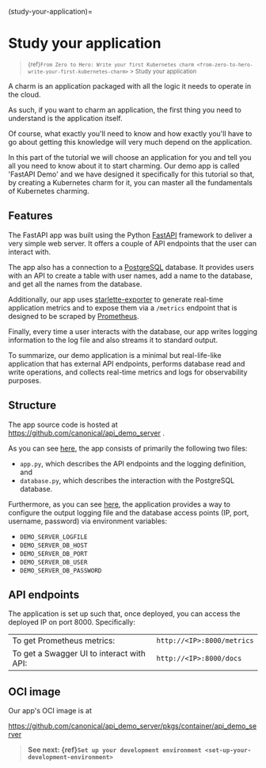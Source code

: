(study-your-application)=
# Study your application

> <small> {ref}`From Zero to Hero: Write your first Kubernetes charm <from-zero-to-hero-write-your-first-kubernetes-charm>` > Study your application </small>

A charm is an application packaged with all the logic it needs to operate in the cloud.

As such, if you want to charm an application, the first thing you need to understand is the application itself.

Of course, what exactly you'll need to know and how exactly you'll have to go about getting this knowledge will very much depend on the application.

In this part of the tutorial we will choose an application for you and tell you all you need to know about it to start charming. Our demo app is called  'FastAPI Demo' and we have designed it specifically for this tutorial so that, by creating a Kubernetes charm for it, you can master all the fundamentals of Kubernetes charming.


<!--
This tutorial will introduce you to writing a Kubernetes charm with the Juju SDK. You will go through the process of charming the web application.
What does charming and Charmed Operator mean? Charmed Operator means all of the domain knowledge and expertise about an application distilled in clean and maintainable Python code.
Application that we use in current tutorial is based on Python FastAPI framework, utilizes PostgreSQL database and has Prometheus metrics scrape target. Once it is charmed, we will integrate our charm with existing PostgreSQL charm and Canonical Observability Stack (COS) bundle for monitoring purpose.

Before you start charming, it is essential to understand the application that you would like to charm. In this chapter of the tutorial we will thus familiarise ourselves with our demo app.

-->



## Features

The FastAPI app was built using the Python [FastAPI](https://fastapi.tiangolo.com/) framework to deliver a very simple web server. It offers a couple of API endpoints that the user can interact with.

The app also has a connection to a  [PostgreSQL](https://www.postgresql.org/) database. It provides users with an API to create a table with user names, add a name to the database, and get all the names from the database.

Additionally, our app uses [starlette-exporter](https://pypi.org/project/starlette-exporter/) to generate real-time application metrics and to expose them via a `/metrics` endpoint that is designed to be scraped by [Prometheus](https://prometheus.io/).

Finally, every time a user interacts with the database, our app writes logging information to the log file and also streams it to standard output.

To summarize, our demo application is a minimal but real-life-like application that has external API endpoints, performs database read and write operations, and collects real-time metrics and logs for observability purposes.


## Structure

The app source code is hosted at https://github.com/canonical/api_demo_server .

As you can see [here](https://github.com/canonical/api_demo_server/tree/master/api_demo_server), the app consists of primarily the following two files:

- `app.py`, which describes the API endpoints and the logging definition, and
- `database.py`, which describes the interaction with the PostgreSQL database.

Furthermore, as you can see [here](https://github.com/canonical/api_demo_server/tree/master?tab=readme-ov-file#configuration-via-environment-variables), the application provides a way to configure the output logging file and the database access points (IP, port, username, password) via environment variables:

- `DEMO_SERVER_LOGFILE`
- `DEMO_SERVER_DB_HOST`
- `DEMO_SERVER_DB_PORT`
- `DEMO_SERVER_DB_USER`
- `DEMO_SERVER_DB_PASSWORD`


## API endpoints

The application is set up such that, once deployed, you can access the deployed IP on port 8000. Specifically:


|||
|-|-|
| To get Prometheus metrics: | `http://<IP>:8000/metrics` |
| To get a Swagger UI to interact with API: |`http://<IP>:8000/docs`|

<!--
`http://<IP>:8000/metrics` - to get Prometheus metrics
`http://<IP>:8000/docs` - to get a Swagger UI to interact with API
-->

## OCI image

Our app's OCI image is at

https://github.com/canonical/api_demo_server/pkgs/container/api_demo_server

<!--
If you want to proceed with your own copy of an image please proceed with the following instruction.

Since charm framework operates around OCI images we need to build and publish our image.

You can inspect `Dockerfile` in the root of the app directory. We will build our image using docker on top of ubuntu:22.04 base. Later push it to the GitHub container registry (ghcr.io).

```
# Log in using environment variables for GitHub username and API token
docker login ghcr.io --username $gh_user --password=$ghcr_token

# Build image, execute from the directory with `Dockerfile`
docker build -t api_demo_server .

# Tag an image with registry tag and version.
# Specify your username and repo name where to push
docker tag api_demo_server ghcr.io/beliaev-maksim/api_demo_server:1.0.0

# now push your image to web host
docker push ghcr.io/beliaev-maksim/api_demo_server:1.0.0

```
-->


> **See next: {ref}`Set up your development environment <set-up-your-development-environment>`**
